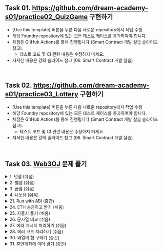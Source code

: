 ## Task 01. https://github.com/dream-academy-s01/practice02_QuizGame 구현하기
- [Use this template] 버튼을 누른 다음 새로운 repository에서 작업 수행
- 해당 Foundry repository에 있는 모든 테스트 케이스를 통과하여야 합니다.
- 채점은 GitHub Actions를 통해 진행됩니다 (Smart Contract 개발 실습 슬라이드 참고).
    - 테스트 코드 및 CI 관련 내용은 수정하지 마세요.
- 자세한 내용은 강의 슬라이드 참고 (06. Smart Contract 개발 실습)

<br>

## Task 02. https://github.com/dream-academy-s01/practice03_Lottery 구현하기
- [Use this template] 버튼을 누른 다음 새로운 repository에서 작업 수행
- 해당 Foundry repository에 있는 모든 테스트 케이스를 통과하여야 합니다.
- 채점은 GitHub Actions를 통해 진행됩니다 (Smart Contract 개발 실습 슬라이드 참고).
    - 테스트 코드 및 CI 관련 내용은 수정하지 마세요.
- 자세한 내용은 강의 슬라이드 참고 (06. Smart Contract 개발 실습)

<br>

## Task 03. [Web3OJ](https://app.web3oj.com/) 문제 풀기

<details>
<summary> 1. 덧셈 (쉬움) </summary>

![](https://file.notion.so/f/s/d18efd79-0616-486f-b023-ff316b910033/Untitled.png?id=1637e09a-fbce-4b18-aed0-e9df90b59ece&table=block&spaceId=e22d3740-ccb0-45be-94fb-71b2a782635c&expirationTimestamp=1693396800000&signature=pSpYFQKHbghHVbD91Su7Zx7BIt4y_yJ0-rzAcr4HL7s&downloadName=Untitled.png)

### 풀이과정

1. 코드 작성하기<br>

    ``` solidity
    // SPDX-License-Identifier: MIT
    pragma solidity ^0.8.0;

    interface IPlusCalculator {
        function plus(uint256, uint256) external pure returns (uint256);
    }

    contract PlusCalculatorProblem{
        IPlusCalculator public plusCalculator;

        function setPlusCalculator(address _plusCalculator) public {
            plusCalculator = IPlusCalculator(_plusCalculator);
        }
    }

    contract MyPlusCalculator is IPlusCalculator {
        PlusCalculatorProblem public plusCalculatorProblem;

        function plus(uint256 input1, uint256 input2) override public pure returns (uint256){
            return input1 + input2;
        }
    }
    ```
    - 덧셈 기능을 하는 plus 함수 구현 → 입력으로 받은 두 인자(input1, input2)의 합을 return 해주도록 코드를 작성함

2. 작성한 컨트랙트(MyPlusCalculator)를 Deploy 해줌<br>

    ![](https://file.notion.so/f/s/6358bf97-f7d6-4063-a654-408dba7ad79b/Untitled.png?id=d66615b8-b679-4b32-a2f2-44fc805db4ac&table=block&spaceId=e22d3740-ccb0-45be-94fb-71b2a782635c&expirationTimestamp=1693396800000&signature=CqFTXW8BJtRGlltWSk_osQR0oo-mC5jz0DLZMWVcdrQ&downloadName=Untitled.png)

3. 문제에 있는 instance 주소 넣고 at address로 컨트랙트 불러오기 (PlusCalculatorProblem 컨트랙트)<br>

    ![](https://file.notion.so/f/s/438621fc-c0f2-45c2-80a4-c64c0a868b12/Untitled.png?id=9fbfb130-e855-4cfe-8a79-96b0c34d8050&table=block&spaceId=e22d3740-ccb0-45be-94fb-71b2a782635c&expirationTimestamp=1693396800000&signature=S3wLPlDv-JkxM_kfqPtmPoZmjIA042vByiAPC7dor1g&downloadName=Untitled.png)
    
4. PlusCalculatorProblem 컨트랙트가 생성됐으면, setPlusCalculator에 MyPlusCalculator 컨트랙트의 주소 넣고 호출 <br>

5. plusCalculator 값 확인 → 제대로 설정되면 MyPlusCalculator 컨트랙트 주소 출력<br>

    ![](https://file.notion.so/f/s/37218345-6d96-4ece-b2a7-934e576de7ab/Untitled.png?id=e9f799ef-064e-430b-9d6b-6f686b6f52c5&table=block&spaceId=e22d3740-ccb0-45be-94fb-71b2a782635c&expirationTimestamp=1693396800000&signature=kGkY0tAkJzyL8P8xFCUyIZrxdMlKOynDKpffkPBIr9U&downloadName=Untitled.png)
    
6. 다시 MyPlusCalculator로 돌아와서 plus 함수에 인자값 넣고 호출하기<br>

    ![](https://file.notion.so/f/s/8e15c633-a8ac-4b27-b805-bddd4da57b79/Untitled.png?id=a81c4113-d951-4e3a-9469-ff928d59e7d8&table=block&spaceId=e22d3740-ccb0-45be-94fb-71b2a782635c&expirationTimestamp=1693396800000&signature=tWv6BcJMf_pT-RWWZ4dEuwFx-g99v6WFmo457bT1wxU&downloadName=Untitled.png)
    
7. Web3OJ 사이트에서 제출하기<br>

    ![](https://file.notion.so/f/s/b8d54831-8ec0-4391-972b-01a68330aa0a/Untitled.png?id=c404f926-e90d-4d67-9171-e085d9f4cf18&table=block&spaceId=e22d3740-ccb0-45be-94fb-71b2a782635c&expirationTimestamp=1693396800000&signature=roVaiJ6NpKj6-mfZjy0IqVyNcf1o44xWWrr_9NUdX4M&downloadName=Untitled.png)
    
LINK : https://app.web3oj.com/app/problem/1
</details>

<details>
<summary> 2. 뺄셈 (쉬움) </summary>

![](https://file.notion.so/f/s/1f2124d9-fc8c-4581-9f4c-d2365214ea81/Untitled.png?id=54e1866f-ae02-4745-8bbf-c5e87a143248&table=block&spaceId=e22d3740-ccb0-45be-94fb-71b2a782635c&expirationTimestamp=1693396800000&signature=FKTV5tD4RAxuczdmifVFDjVU6MXk87srxnSrliACexY&downloadName=Untitled.png)

### 풀이과정

1. 코드 작성하기 <br>

    ```solidity
    // SPDX-License-Identifier: MIT
    pragma solidity ^0.8.0;

    import "@openzeppelin/contracts/access/Ownable.sol";

    interface IMinusCalculator {
        function minus(uint256, uint256) external pure returns (uint256);
    }

    contract MinusCalculatorProblem{
        IMinusCalculator public minusCalculator;

        function setMinusCalculator(address _minusCalculator) public {
            minusCalculator = IMinusCalculator(_minusCalculator);
        }
    }

    contract MyMinusCalculator is IMinusCalculator {
        MinusCalculatorProblem public minuscalculatorproblem;

        function minus(uint256 input1, uint256 input2) override public pure returns (uint256){
            return input1 - input2;
        }
    }
    ```
    - 뺄셈 기능을 하는 minus 함수 구현 → 입력으로 받은 두 인자(input1, input2)의 차를 return 해주도록 코드를 작성함


2. MyMinusCalculator 컨트랙트 Deploy해주기 <br>

    ![](https://file.notion.so/f/s/ecc288f4-9ab6-4c19-862a-074536f55ce8/Untitled.png?id=8aaf4ad1-3f05-4509-a0c2-0cb028743935&table=block&spaceId=e22d3740-ccb0-45be-94fb-71b2a782635c&expirationTimestamp=1693396800000&signature=YUeNboRoKjitxjaJiO2Q_sQ8SEg5vMHrlU7-ykmhOR4&downloadName=Untitled.png)

3. 문제에 있는 instance 주소 넣고 at address (MinusCalculatorProblem 컨트랙트) <br>

    ![](https://file.notion.so/f/s/6790a191-5f4b-454e-b8e2-c14fce6ec7b7/Untitled.png?id=8767f86b-38e0-46ea-9275-90bf29a325a0&table=block&spaceId=e22d3740-ccb0-45be-94fb-71b2a782635c&expirationTimestamp=1693396800000&signature=osNx7Pp2UwMAlBT4Q8zwBlM0zvygAI_QwYRRK4PSam0&downloadName=Untitled.png)

4. MinusCalculatorProblem 컨트랙트가 생성됐으면, setMinusCalculator 함수에 MyMinusCalculator 컨트랙트 주소 넣고 호출 <br>

    ![](https://file.notion.so/f/s/0d54d279-67de-41c8-94b7-50a15e4957e0/Untitled.png?id=d3bf7175-e2fa-4691-b06a-7085f44dba00&table=block&spaceId=e22d3740-ccb0-45be-94fb-71b2a782635c&expirationTimestamp=1693396800000&signature=q7TxwIPxJghJqBeVGoY_BIUJ9-PDxGEjGHuQJOOeJZg&downloadName=Untitled.png)

5. minusCalculator 값 확인 → 제대로 Deploy되면 MyMinusCalculator 컨트랙트 주소 출력<br>

    ![](https://file.notion.so/f/s/2afb4ef0-dc86-4884-82d4-afb92b6df51e/Untitled.png?id=f6fb7256-5612-42f8-b159-1e6f3fe9c592&table=block&spaceId=e22d3740-ccb0-45be-94fb-71b2a782635c&expirationTimestamp=1693396800000&signature=M02-qZHbgI_nCd4DVUltJZ7HPYJXVxAWsvwczd8cN7I&downloadName=Untitled.png)

6. 다시 MyMinusCalculator로 돌아가서 minus 함수에 인자값 넣고 호출하기<br>

    ![](https://file.notion.so/f/s/9102aea9-d7b6-4a2a-954a-1770aece3e97/Untitled.png?id=ceabdce2-6545-4571-ac87-f12245e9253f&table=block&spaceId=e22d3740-ccb0-45be-94fb-71b2a782635c&expirationTimestamp=1693396800000&signature=3MYmFHsztx4aXOvyiSW8827YqaD3oCLGw6ktLVBKf_c&downloadName=Untitled.png)

7. Web3OJ 사이트에서 제출하기<br>

    ![](https://file.notion.so/f/s/cd06bc1e-5f0b-4a0e-82f2-b3a21cfb6e3e/Untitled.png?id=86c99bb8-00d7-4b25-b368-687de853777e&table=block&spaceId=e22d3740-ccb0-45be-94fb-71b2a782635c&expirationTimestamp=1693404000000&signature=RJTrNsih8X9bqPqgp18t8EhuDqtlQCy1lf7dbRZGJXI&downloadName=Untitled.png)
    
LINK : https://app.web3oj.com/app/problem/2
</details>

<details>
<summary> 3. 곱셈 (쉬움) </summary>

![](https://file.notion.so/f/s/004ce0ba-0d16-474c-8735-ecb4e8c6c182/Untitled.png?id=2462566d-9f9e-420f-a4e7-298533f20b03&table=block&spaceId=e22d3740-ccb0-45be-94fb-71b2a782635c&expirationTimestamp=1693404000000&signature=lRVCljQ5xO52FpRyDz4pgNBIHMqiUm3QVaxWjey6qa4&downloadName=Untitled.png)

### 풀이과정

1. 코드 작성하기<br>

    ```solidity
    // SPDX-License-Identifier: MIT
    pragma solidity ^0.8.0;

    import "@openzeppelin/contracts/access/Ownable.sol";

    interface IMultiplicationCalculator {
        function multiply(uint256, uint256) external pure returns (uint256);
    }

    contract MultiplicationCalculatorProblem{
        IMultiplicationCalculator public multiplicationCalculator;

        function setMultiplicationCalculator(address _multiplicationCalculator) public {
            multiplicationCalculator = IMultiplicationCalculator(_multiplicationCalculator);
        }
    }

    contract MyMultiplicationCalculator is IMultiplicationCalculator {
        MultiplicationCalculatorProblem public multiplicationcalculatorproblem;
        
        function multiply(uint256 input1, uint256 input2) override public pure returns (uint256){
            return input1 * input2;
        }
    }
    ```

    - 나눗셈 기능을 하는 multiply 함수 구현 → 입력으로 받은 두 인자(input1, input2)의 곱을 return 해주도록 코드를 작성함

2. MyMultiplicationCalculator 컨트랙트 Deploy 해주기<br>

    ![](https://file.notion.so/f/s/a7387253-77fa-4128-8732-8630cfaafdb4/Untitled.png?id=4eedb411-9870-4018-8b4e-c53efaac35bc&table=block&spaceId=e22d3740-ccb0-45be-94fb-71b2a782635c&expirationTimestamp=1693404000000&signature=7o6MguC1KBepTjqJfpkj-OVgDib7vlD3YXUB-w8eJmg&downloadName=Untitled.png)

3. 문제에 있는 instance 주소 넣고 at address (MultiplicationCalculatorProblem)<br>

    ![](https://file.notion.so/f/s/1862f04a-cea3-4711-83c4-5c1becd86fcf/Untitled.png?id=3413c89c-7610-460c-9377-a1716627e0e0&table=block&spaceId=e22d3740-ccb0-45be-94fb-71b2a782635c&expirationTimestamp=1693404000000&signature=4_5Umd5AmHPX-G_3FZmGDuEnocV5H06ljciTesaty-c&downloadName=Untitled.png)

4. MultiplicationCalculatorProblem 컨트랙트가 생성됐으면, setMultiplicationCalculator 함수에 MyMultiplicationCalculator 컨트랙트 주소 넣고 호출<br>

    ![](https://file.notion.so/f/s/11978e3b-5d5b-47be-9f4b-24933d6b75ce/Untitled.png?id=ad53796e-6c6b-47e3-92ff-2ab1aae81981&table=block&spaceId=e22d3740-ccb0-45be-94fb-71b2a782635c&expirationTimestamp=1693404000000&signature=qtMCgHlhTQUeZoJZsnhUjY_Xy8IarQRcc882y-srJE8&downloadName=Untitled.png)

5. multiplicationCalculator 값 확인 → 제대로 Deploy 됐으면 MyMultiplicationCalculator 컨트랙트 주소 출력<br>

    ![](https://file.notion.so/f/s/fbbc7a29-0fba-41f4-9814-7be16beaeb32/Untitled.png?id=980490fa-88b5-440d-acf8-35055a0d3412&table=block&spaceId=e22d3740-ccb0-45be-94fb-71b2a782635c&expirationTimestamp=1693404000000&signature=2AEd5fJLbub982E3qvseAuKoocR98N3vpV8wo1xjVNc&downloadName=Untitled.png)

6. 다시 MyMultiplicationCalculator로 돌아가서 multiply 함수에 인자값 넣고 호출하기<br>

    ![](https://file.notion.so/f/s/6f4626ec-c744-4637-8876-5a385c8209c2/Untitled.png?id=686cb3b6-86da-4e21-8148-24c3836ab819&table=block&spaceId=e22d3740-ccb0-45be-94fb-71b2a782635c&expirationTimestamp=1693404000000&signature=kmMnQX8Kk_pR_3NHxxjSXqz2biQX8gZsKmwZx-FqscE&downloadName=Untitled.png)

7. Web3OJ 사이트에서 제출하기<br>

    ![](https://file.notion.so/f/s/a48b63ab-f88d-40d5-82b4-d6eb3d270db8/Untitled.png?id=f4e0926a-dcea-418b-99b4-d1308fd71495&table=block&spaceId=e22d3740-ccb0-45be-94fb-71b2a782635c&expirationTimestamp=1693404000000&signature=1KudykhYwFWgGu_vHqYmrVqMxFW2dMoK1rYuDAZP1GM&downloadName=Untitled.png)
    
LINK : https://app.web3oj.com/app/problem/3
</details>

<details>
<summary> 4. 나눗셈 (쉬움) </summary>

![](https://file.notion.so/f/s/382ca49e-867d-4b99-88d9-a31e42ef7c26/Untitled.png?id=319a0ddb-0a54-45da-80dc-cffe432d2d04&table=block&spaceId=e22d3740-ccb0-45be-94fb-71b2a782635c&expirationTimestamp=1693404000000&signature=tNEWo1wNIabUFKP7vUKupePxiQIu4dbdkqvQzTUeVq8&downloadName=Untitled.png)

### 풀이과정

1. 코드 작성하기<br>

    ``` solidity
    // SPDX-License-Identifier: MIT
    pragma solidity ^0.8.0;

    import "@openzeppelin/contracts/access/Ownable.sol";

    interface IDivisionCalculator {
        function divide(uint256, uint256) external pure returns (uint256);
    }

    contract DivisionCalculatorProblem{
        IDivisionCalculator public divisionCalculator;

        function setDivisionCalculator(address _divisionCalculator) public {
            divisionCalculator = IDivisionCalculator(_divisionCalculator);
        }
    }

    contract MyDivisionCalculator is IDivisionCalculator {
        DivisionCalculatorProblem public divisioncalculatorproblem;

        function divide(uint256 input1, uint256 input2) override public pure returns (uint256){
            return input1 / input2 ;
        }
    }
    ```

2. MyDivisionCalculator 컨트랙트 Deploy 해주기<br>

    ![](https://file.notion.so/f/s/57f5c35c-71e4-445c-be39-cd099baf6d33/Untitled.png?id=4336497b-3e2f-46dc-af66-ce79c0f8123c&table=block&spaceId=e22d3740-ccb0-45be-94fb-71b2a782635c&expirationTimestamp=1693404000000&signature=A7DrBnIXZn4nm2dTqhoQpXmZSZ4q8ZhFAV6OpygqVys&downloadName=Untitled.png)

3. 문제에 있는 instance 주소 넣고 at address (DivisionCalculatorProblem 컨트랙트)<br>

    ![](https://file.notion.so/f/s/58db0100-086c-4104-b108-c1f9e9a7663c/Untitled.png?id=6ad69a85-7628-4b73-ac34-c57805547155&table=block&spaceId=e22d3740-ccb0-45be-94fb-71b2a782635c&expirationTimestamp=1693404000000&signature=pPhIvbu3PgLm5JWSBGloCaRj5O2V0E1MnlBpeCxRWaM&downloadName=Untitled.png)

4. DivisionCalculatorProblem 컨트랙트가 생성됐으면, setDivisionCalculator 함수에 MyDivisionCalculator 컨트랙트 주소 넣고 호출<br>

    ![](https://file.notion.so/f/s/f7f24337-1919-4824-b9e0-063648294227/Untitled.png?id=6fa95ce5-25fb-46dc-909b-03638a20f1fe&table=block&spaceId=e22d3740-ccb0-45be-94fb-71b2a782635c&expirationTimestamp=1693404000000&signature=dt-QucJ8NornF-T5kE3fiUVbjVGYyraPu0lOD0vTlvY&downloadName=Untitled.png)

5. divisionCalculator 값 확인 → 제대로 Deploy 되면 MyDivisionCalculator 주소 출력<br>

    ![](https://file.notion.so/f/s/22bfe36e-66e2-4a50-b6a9-345423855503/Untitled.png?id=331acfc1-a757-4c09-84e1-79c24e34b6ef&table=block&spaceId=e22d3740-ccb0-45be-94fb-71b2a782635c&expirationTimestamp=1693404000000&signature=mYi7H3T8StPd5Szlmii7g4s2ZoTPq9MtlvpwqTTnyqI&downloadName=Untitled.png)

6. 다시 MyDivisionCalculator 컨트랙트로 돌아가서 divide 함수에 인자값 넣고 호출하기<br>

    ![](https://file.notion.so/f/s/494ccdc0-7b76-459c-808e-5706bb808ce7/Untitled.png?id=0c2ae205-97a8-4d98-8bcc-26d9b40952ff&table=block&spaceId=e22d3740-ccb0-45be-94fb-71b2a782635c&expirationTimestamp=1693404000000&signature=EmlIc4UkWjIATSCJ4I3TAe5buooAyLk5mMpcW344w50&downloadName=Untitled.png)

7. Web3OJ 사이트에서 제출하기<br>

    ![](https://file.notion.so/f/s/16c16e26-e649-4075-a86e-d753158ba32e/Untitled.png?id=7b8ace81-75b7-4634-8760-29f95679508f&table=block&spaceId=e22d3740-ccb0-45be-94fb-71b2a782635c&expirationTimestamp=1693404000000&signature=1jNuxIpK6WD3ff10roAokboXmGa3K4Epps15ZOTkE7Q&downloadName=Untitled.png)
    
LINK : https://app.web3oj.com/app/problem/4
</details>

<details>
<summary> 21. Run with ABI (중간) </summary>

![](https://file.notion.so/f/s/2a29218a-f86d-4481-a8b0-7a68ce573aed/Untitled.png?id=1c40480c-a394-4dee-b302-29046b5649c0&table=block&spaceId=e22d3740-ccb0-45be-94fb-71b2a782635c&expirationTimestamp=1693404000000&signature=Ko56fSoNDJNhTB-tlm5i5756Vct84VhyjEsJSvidwnI&downloadName=Untitled.png)

###  풀이과정

1. Hint에 나와있는대로, Etherscan에서 문제 컨트랙트 인스턴스 주소 확인해봄<br>

        ```solidity
        # Palkeoramix decompiler. 

        def storage:
        unknowna146bf7aAddress is addr at storage 0

        def getAddress() payable: 
        return unknowna146bf7aAddress

        def unknowna146bf7a() payable: 
        return unknowna146bf7aAddress

        #
        #  Regular functions
        #

        def _fallback() payable: # default function
        revert

        def unknownda17c605(uint256 _param1) payable: 
        require calldata.size - 4 >=ΓÇ▓ 32
        require _param1 == addr(_param1)
        unknowna146bf7aAddress = addr(_param1)
        return unknowna146bf7aAddress
        ```
    - constructor() → unknowna146bf7aAddress 설정
    - getAddress() → unknowna146bf7aAddress값 return
    - unknowna146bf7a() → unknowna146bf7aAddress값 return
    - fallback()
    - unknownda17c605()
        - param1 == addr(param1) == unknowna146bf7aAddress
    - addr() → 아직 알 수 없음
    - 문제에서 주소를 등록하는 함수가 ‘funcName(address)’ 형식이었음
    → 위의 디컴파일 된 결과를 보면 unknownda17c605 함수 주소를 등록하는 함수임을 생각해볼 수 있음
    - 함수를 호출해주기 위해 해당 함수의 이름을 알아야 하는데 정보가 없음 
    → function signature를 구해줘야 할 것 같음 ..
    - 혹시 .. unknown 뒤에 있는 da17c605가 시그니처 아닐까?
    - call로 호출해주면 될 것 같은데 signature를 이용해서 인자값과 함께 호출하는 방법 → abi.encode

        ``` solidity
        // SPDX-License-Identifier: MIT
        pragma solidity ^0.8.17;

        interface IERC20 {
            function transfer(address, uint) external;
        }

        contract Token {
            function transfer(address, uint) external {}
        }

        contract AbiEncode {
            function test(address _contract, bytes calldata data) external {
                (bool ok, ) = _contract.call(data);
                require(ok, "call failed");
            }

            function encodeWithSignature(
                address to,
                uint amount
            ) external pure returns (bytes memory) {
                // Typo is not checked - "transfer(address, uint)"
                return abi.encodeWithSignature("transfer(address,uint256)", to, amount);
            }

            function encodeWithSelector(
                address to,
                uint amount
            ) external pure returns (bytes memory) {
                // Type is not checked - (IERC20.transfer.selector, true, amount)
                return abi.encodeWithSelector(IERC20.transfer.selector, to, amount);
            }

            function encodeCall(address to, uint amount) external pure returns (bytes memory) {
                // Typo and type errors will not compile
                return abi.encodeCall(IERC20.transfer, (to, amount));
            }
        }
        ```

        - 현재 함수 시그니처랑 인자값을 알고 있음 → encodeWithSelector 함수 사용

2. Attack 소스코드 작성하기<br>

    ```solidity
    // SPDX-License-Identifier: MIT
    pragma solidity ^0.8.4;

    contract Attack {

        address addr = 0x749bE04AB5c46Cf7ae6a7598Cc7Fa440d746d244; //인스턴스 주소
        address argv = 0x4F26BB12173916e4459921d504a02B222eaBC4C6; //내 메타마스크 지갑 주소

        function CallFunc() public returns (bytes memory) {
            bytes4 signature = 0xda17c605;
            addr.call(abi.encodeWithSelector(signature, argv));
        }
    }
    ```
- signature를 이용하여 함수를 호출하는 CallFunc()
- return 값을 설정해주지 않았을 때 계속해서 통과를 하지 못함
    - 이처럼 직접 상태변수를 변경하지 않고, 읽기만 하거나 또는 데이터를 카피하여 사용하되, 실제 상태변수에는 변화를 주고 싶지 않다면 memory 키워드를 쓰면된다.

3. Web3OJ 사이트에서 제출하기<br>

    ![](https://file.notion.so/f/s/09a18e0e-d94a-4054-b565-b5472c278b78/Untitled.png?id=4028f3b3-ca0a-4c0e-82a8-763015c27098&table=block&spaceId=e22d3740-ccb0-45be-94fb-71b2a782635c&expirationTimestamp=1693404000000&signature=Bhuo_pJUhBi06yD6XeUhS95WVsX2lDASZ-km_6Tb1k8&downloadName=Untitled.png)
    
LINK : https://app.web3oj.com/app/problem/21
</details>

<details>
<summary> 24. ETH 송금하고 받기 (쉬움) </summary>

![](https://file.notion.so/f/s/25f6e67d-27be-4860-84e9-7f2662445a65/Untitled.png?id=75651617-329c-4297-aaf3-e2b1a63644f9&table=block&spaceId=e22d3740-ccb0-45be-94fb-71b2a782635c&expirationTimestamp=1693404000000&signature=w41B-FfT-65bngnNggLTDTfM3tGujmc8eBPPaHJDWYo&downloadName=Untitled.png)

###  문제 컨트랙트

```solidity

// SPDX-License-Identifier: MIT
pragma solidity ^0.8.0;

contract ReceiveEtherFunctionProblem {
    address payable public contractAddress; // 이더를 돌려받을 컨트랙트 주소

	// 이더를 돌려받을 컨트랙트 주소 설정하기
    function setReceiveEtherAddress(address payable _contractAddress) public {
        require(_contractAddress.code.length > 0, "_contractAddress is not Contract");
        contractAddress = _contractAddress;
    }
}

contract Attack {
    address payable owner;

    constructor() payable {
        owner = payable(msg.sender);
    }

    function SendETH(address payable _to, uint money) public payable {
        (bool result, ) = _to.call{value : money}("");
        require(result, "Fail");
    }

    receive() external payable {}
}
```

- 이더를 받아야 함 → receive나 fallback 함수
- 이더를 보내주는 함수가 구현되어 있지 않음 → SendETH 함수 정의
    - 돈 보낼 주소랑 금액을 입력으로 받아야 함
    - call함수 이용해서 이더 전송
- Owner 설정
    - 이더스캔에서 해당 컨트랙트를 확인해봤더니 어떤 변수(stor1)랑 caller가 일치하는지 확인해주고 있었음
    - constructor에 owner를 payable(msg.sender)로 설정
    - msg.sender 말고는 돈 못 보내도록 설정
- 문제 마지막에 보면, 제출하기를 누르면 set에 설정한 주소로 이더를 보내준다고 명시되어 있음 → _to인자는 attack 컨트랙트의 주소가 되어야 됨
- attack을 deploy해서 컨트랙트 주소를 구해주고, 이 값을 set해주면 됨

    
LINK : https://app.web3oj.com/app/problem/24
</details>

<details>
<summary> 25. 자물쇠 풀기 (쉬움) </summary>

![](https://file.notion.so/f/s/2125eecc-052b-41fb-81aa-e817ad8d7c9a/Untitled.png?id=2c1664e2-9f4c-46e7-9e5b-94bc37785bf5&table=block&spaceId=e22d3740-ccb0-45be-94fb-71b2a782635c&expirationTimestamp=1693404000000&signature=Q-7_x3_P3jW4r9dL1IEq9-q2J7e3T2WXOc0vdOjZhDg&downloadName=Untitled.png)

### 풀이과정

1. 코드 작성하기<br>

    ``` solidity
    // SPDX-License-Identifier: GPL-3.0

    pragma solidity ^0.8.0;

    contract LockProblem {
        bool public lock = true;
        address private player;

        constructor(address _player) {
            player = _player;
        }

        function unlock() public {
            require(tx.origin == player, "Only the player(tx.origin) can unlock the lock");
            require(msg.sender != player, "The player(msg.sender) cannot unlock the lock");
            lock = false;
        }
    }

    contract LockAttack {
        LockProblem public lockProblem;

        constructor(address _addr) {
            lockProblem = LockProblem(_addr);
        }

        function attack() public{
            lockProblem.unlock();
        }
    }
    ```
    - unlock 함수에 있는 require문 → tx.origin은 player이어야 하는데, msg.sender는 player면 안됨
    - 맨 처음에 player가 unlock 함수 호출하는 사이에 다른 컨트랙트 넣어서 다른 컨트랙트가 unlock을 호출하게 만들어주면?<br>
    → tx.origin은 player가 되는데, msg.sender는 다른 컨트랙트의 주소가 됨!

2. EOA가 LockAttack 컨트랙트를 호출하고, LockAttack 컨트랙트가 문제 컨트랙트를 호출해주도록 만들어줘야 함<br>

3. LockAttack 컨트랙트의 인자로 문제 컨트랙트의 인스턴스 주소를 넣어줌<br>

    ![](https://file.notion.so/f/s/92873fc2-f80a-4fe3-ae32-50458ebb3764/Untitled.png?id=c58ee4b2-9b79-4305-8bad-e5e5eaacde6c&table=block&spaceId=e22d3740-ccb0-45be-94fb-71b2a782635c&expirationTimestamp=1693404000000&signature=g8p6drdGlekVvPgIGuPd5lXO9nVsPJOSiqkge7b0QqU&downloadName=Untitled.png)
    
4. LockAttack 컨트랙트에서 lockProblem 값을 확인해서 주소가 제대로 들어갔는지 확인 <br>
    ![](https://file.notion.so/f/s/f2b0b85d-20e0-4301-af03-8b65e0079696/Untitled.png?id=810ca910-e6f7-4625-93ff-aaa75c2399cc&table=block&spaceId=e22d3740-ccb0-45be-94fb-71b2a782635c&expirationTimestamp=1693404000000&signature=7OPEIrjFjWCNq6sqsmG6v8xOWO6B8d6WzRoAk3fJ7Ks&downloadName=Untitled.png)

5. LockAttack 컨트랙트의 attack 함수 호출 → LockProblem의 unlock 함수 호출<br>

    
6. Web3OJ 사이트에서 제출하기<br>

    ![](https://file.notion.so/f/s/ff9a7c02-01fc-4bb9-88d2-0dfad7769334/Untitled.png?id=9b030173-0ab8-4d69-b769-459bd50c9142&table=block&spaceId=e22d3740-ccb0-45be-94fb-71b2a782635c&expirationTimestamp=1693404000000&signature=CpK1B9692TuQuiwh9gnds_heyLGKCNdNU2lj_JyTVHY&downloadName=Untitled.png)
    
LINK : https://app.web3oj.com/app/problem/25
</details>

<details>
<summary> 26. 문자열 비교 (쉬움) </summary>

![](https://file.notion.so/f/s/c2f865f5-cc48-4803-87a1-6200fc9334f4/Untitled.png?id=c202eed5-faf9-4684-8c03-17645e396e78&table=block&spaceId=e22d3740-ccb0-45be-94fb-71b2a782635c&expirationTimestamp=1693404000000&signature=Vl4SPqgrnnDOfXPeLkmjR2Q5t5ceEvEjJEA-21fgiUU&downloadName=Untitled.png)

### 풀이과정

1. 코드 작성하기<br>

    ``` solidity
    // SPDX-License-Identifier: MIT
    pragma solidity ^0.8.0;

    interface IStringCompare {
        function compare(string memory _a, string memory _b) external pure returns (bool);
    }

    contract StringCompareProblem {
        IStringCompare public stringCompareContract;

        function setStringCompareContract(address _stringCompareContract) public {
            stringCompareContract = IStringCompare(_stringCompareContract);
        }
    }

    contract MyStringCompareProblem is IStringCompare { 
        function compare(string memory input1, string memory input2) override external pure returns (bool){
            return (keccak256(abi.encodePacked(input1)) == keccak256(abi.encodePacked(input2)));
        }
    }
    ```
    - 솔리디티에서 문자열 비교할 때는 문자열 자체를 비교하는게 아니라 이걸 keccak256으로 인코딩해서 인코딩한 값이  일치하는지 확인
    - MyStringCompareProblem 컨트랙트에 문자열을 비교해주는 함수 compare 구현   

2. MyStringCompareProblem 컨트랙트 Deploy 해주기<br>
    ![](https://file.notion.so/f/s/4b164ea2-28c7-4179-8f01-2aa9c2eb9e5b/Untitled.png?id=6a713e2e-22e6-4b50-b1fd-333412786c1f&table=block&spaceId=e22d3740-ccb0-45be-94fb-71b2a782635c&expirationTimestamp=1693404000000&signature=vjoIkvDS1rX9-6TLQLhXUMQtTv0XHwuQF_ng5ZaWG5s&downloadName=Untitled.png)

3. 문제에 있는 instance 주소 넣고 at address (StringCompareProblem 컨트랙트) <br>

    ![](https://file.notion.so/f/s/eeabb4ef-29a1-4a4d-bfa3-dfadf6b6fe7b/Untitled.png?id=94362abe-73dd-40aa-a446-10ae679e83a9&table=block&spaceId=e22d3740-ccb0-45be-94fb-71b2a782635c&expirationTimestamp=1693404000000&signature=Zf8eXqk2BCFiTJnRlutfj2VAp1mDIJXqv5R4VlSHl5s&downloadName=Untitled.png)
    
4. StringCompareProblem 컨트랙트가 생성됐으면, setStringCompareContract 함수에 MyStringCompareProblem 컨트랙트 주소 넣고 호출 <br>
    ![](https://file.notion.so/f/s/4e2d98cb-af0d-4349-b665-c2c5917d7798/Untitled.png?id=914c9634-d074-4bc4-b729-020a11450480&table=block&spaceId=e22d3740-ccb0-45be-94fb-71b2a782635c&expirationTimestamp=1693404000000&signature=zSNx7W4ZJNC_QCnB7FM_-b4O_0MMLn_sQZ5l-1mUals&downloadName=Untitled.png)

5. stringCompareContract 값 확인 → 제대로 등록 되면 MyStringCompareProblem 컨트랙트 주소 출력 <br>
    ![](https://file.notion.so/f/s/2a1fef9e-3078-4f65-81bd-583b033d998c/Untitled.png?id=010d6198-3539-4bff-a211-a97635fe051a&table=block&spaceId=e22d3740-ccb0-45be-94fb-71b2a782635c&expirationTimestamp=1693404000000&signature=S-14fzNmy__5CbaAG2CVKGWO_pWiMXWXks0jtVcwOtY&downloadName=Untitled.png)

6. 다시 MyStringCompareProblem로 돌아가서 인자값 넣고 호출하기<br>
    ![](https://file.notion.so/f/s/5b52ae1a-5375-4258-8048-b6616f17007d/Untitled.png?id=f6c1470e-4356-45a0-a224-90767adef496&table=block&spaceId=e22d3740-ccb0-45be-94fb-71b2a782635c&expirationTimestamp=1693404000000&signature=jkIML42yLCF5mwC3BTYvO_0fH_F1vSsM1UYcVb-Y0ps&downloadName=Untitled.png)

    
7. Web3OJ 사이트에서 제출하기<br>

    ![](https://file.notion.so/f/s/868d449d-ab86-456c-8d1d-88a315e34076/Untitled.png?id=76c00ca7-e4f1-4bed-bd94-0ae5b3b9cefb&table=block&spaceId=e22d3740-ccb0-45be-94fb-71b2a782635c&expirationTimestamp=1693404000000&signature=kEWVVYNCPQpCF6CCsXPJCWZgo-plmFVyL0XkgI9lZDA&downloadName=Untitled.png)
    
LINK : https://app.web3oj.com/app/problem/26
</details>

<details>
<summary> 27. 에러 메시지 처리하기 (쉬움) </summary>

![](https://file.notion.so/f/s/92ce5f69-0794-4320-8331-f2aa807aea6e/Untitled.png?id=e944f3a8-d9a7-44a6-8b07-0e4198397662&table=block&spaceId=e22d3740-ccb0-45be-94fb-71b2a782635c&expirationTimestamp=1693404000000&signature=XhNFmVrwAI7UV6mLoWLMDITX7k-Wte0q6Nj2rQK_1ZM&downloadName=Untitled.png)

### 문제 컨트랙트

``` solidity
// SPDX-License-Identifier: UNLICENSED
pragma solidity ^0.8.13;


contract ErrorHandleProblem {
    string public errorMessage;

    function throwError() public {
        // 여기에 에러를 내는 함수가 작성되어 있습니다.
    }

    function setErrorMessage(string memory _errorMessage) public {
        errorMessage = _errorMessage;
    }
}
contract Attack {
    ErrorHandleProblem errorhandleproblem;

    constructor() {
        address problemAddr = 0xA346C50DB9786B89d1FDE3f52f18d0f7a2a44DB1; //인스턴스 주소
        errorhandleproblem = ErrorHandleProblem(problemAddr);
    }

    function ThrowError() public {
        try errorhandleproblem.throwError() {
            
        } catch Error(string memory error){
        errorhandleproblem.setErrorMessage(error);
        }
    }
}
```

<br>

### 풀이과정

- 문제 코드를 보면, throwError에서 에러를 발생시켜주고 있음
- 여기서 발생한 에러 메시지를 받아서 setErrorMessage의 인자로 넣어줘야 됨
- try catch문
    - try catch문 외부에서 발생한 에러를 catch에서 핸들할 수 있음
    - try문에서 throwError를 실행시켜서 에러 발생시킴
    - catch Error (string error) → revert 나 require를 통해 생성된 에러 핸들
    - 여기서 error 받아서 setErrorMessage의 인자로 넣어주기

<br>

### Web3OJ 사이트에서 제출하기

![](https://file.notion.so/f/s/01254725-e30e-4eee-b54f-ef7061475cc9/Untitled.png?id=8112e471-5a44-4b90-8a0f-307d3802e4b3&table=block&spaceId=e22d3740-ccb0-45be-94fb-71b2a782635c&expirationTimestamp=1693404000000&signature=h5EKO9-w9azPdejKlt96b64oTmbwB64SbFnPQovNSJc&downloadName=Untitled.png)


LINK : https://app.web3oj.com/app/problem/27
</details>

<details>
<summary> 28. 에러 코드 처리하기 (쉬움) </summary>

![](https://file.notion.so/f/s/24d164f9-4bca-46c8-8940-d1e9d64a8294/Untitled.png?id=2be68699-083f-42af-80a5-bd7ede8b2567&table=block&spaceId=e22d3740-ccb0-45be-94fb-71b2a782635c&expirationTimestamp=1693404000000&signature=Tveh1u1WxQ4cBFGFYkKoZaUR04huDF3177LghT7oWSU&downloadName=Untitled.png)

### 문제 컨트랙트

``` solidity
// SPDX-License-Identifier: MIT
pragma solidity ^0.8.0;

contract ErrorHandleProblem2 {
    uint public errorCode;

    function throwError() public {
        // 여기에 에러를 내는 함수가 작성되어 있습니다.
    }

    function setErrorCode(uint _errorCode) public {
        errorCode = _errorCode;
    }
}

contract Attack {
    ErrorHandleProblem2 public errorhandleproblem;

    constructor() {
        address problemAddr = 0x9F14203Ea8d97420A0897222dFb96E0C5525b0e9; //인스턴스 주소
        errorhandleproblem = ErrorHandleProblem2(problemAddr);
    }

    function ThrowError() public {
        try errorhandleproblem.throwError() {
            
        } catch Panic (uint error){
        errorhandleproblem.setErrorCode(error);
        }
    }
}
```

<br>

### 풀이과정

- 문제 코드를 보면, throwError에서 에러를 발생시켜주고 있음
- 여기서 발생한 에러 메시지를 받아서 setErrorCode의 인자로 넣어줘야 됨
- try catch문
    - try catch문 외부에서 발생한 에러를 catch에서 핸들할 수 있음
    - try문에서 throwError를 실행시켜서 에러 발생시킴
    - catch Panic (uint error) →  assert를 통해 생성된 에러 핸들
    - 여기서 error 받아서 setErrorCode의 인자로 넣어주기

<br>

### Web3OJ 사이트에서 제출하기

![](https://file.notion.so/f/s/54599a96-75a2-4233-9ae8-7e242b6a8831/Untitled.png?id=347308be-2bb0-4631-9723-dc4f8fdbcf66&table=block&spaceId=e22d3740-ccb0-45be-94fb-71b2a782635c&expirationTimestamp=1693404000000&signature=tHuvLE5tF_R1VrdHMLNl4VAP6cevY2HgUDkZSGkWfMM&downloadName=Untitled.png)

    
LINK : https://app.web3oj.com/app/problem/28
</details>

<details>
<summary> 30. 배열의 합 구하기 (중간) </summary>

![](https://file.notion.so/f/s/68e0cb98-e896-458a-b62a-8d2cbbb0a87a/Untitled.png?id=0b1eadaa-7a64-4467-a420-acc0ee777e2a&table=block&spaceId=e22d3740-ccb0-45be-94fb-71b2a782635c&expirationTimestamp=1693404000000&signature=fKfPqT-leoB4KlVdx5LKxxjpjCAmIktXEoTCErf03DU&downloadName=Untitled.png)

### 문제 컨트랙트

``` solidity
//SPDX-License-Identifier: MIT
pragma solidity ^0.8.0;

interface ISumOfArray {
    function sum(uint[] memory _a) external pure returns (uint);
}

contract SumOfArrayCompetitionProblem {
    ISumOfArray public sumOfArrayContract;

    function setSumOfArrayContract(address _sumOfArrayContract) public {
        sumOfArrayContract = ISumOfArray(_sumOfArrayContract);
    }
}

contract SumArray is ISumOfArray {
    function sum(uint[] memory _a) override external pure returns (uint total) {
        total = 0;
        for (uint i = 0; i < _a.length; i++){
            total += _a[i];
        }
				return total;
    }
}
```

- ISumOfArray를 상속받는 SumArray 컨트랙트 작성
- sum 함수 구현
- for문으로 배열에 있는 값들 더해주면 된다고 생각했음

<br>

### 풀이과정

```solidity
//SPDX-License-Identifier: MIT
pragma solidity ^0.8.0;

interface ISumOfArray {
    function sum(uint[] memory _a) external pure returns (uint);
}

contract SumOfArrayCompetitionProblem {
    ISumOfArray public sumOfArrayContract;

    function setSumOfArrayContract(address _sumOfArrayContract) public {
        sumOfArrayContract = ISumOfArray(_sumOfArrayContract);
    }
}

contract SumArray is ISumOfArray {
    function sum(uint[] calldata _a) override external pure returns (uint total) {
        unchecked{
            for (uint i = 0; i < _a.length; ++i){
                total += _a[i];
            }
		    return total;
        }
    }  
}
```

- 이더스캔에서 해당 컨트랙트를 확인해봤더니 require 문에 calldata의 size 값으로 뭔가 하는 것 같음
- sum의 인자값을 memory가 아닌 calldata로 수정

    → memory를 사용하면 calldata에 비해 가스비가 더 발생한다고 함
    
- 생각해보니까 문제에서 최소한의 가스를 사용하라고 했었음
- SumArray에서 가스비 줄이는 방법
    1. memory → calldata
    2. i++ → ++i
    3. total = 0; 지우기 → 솔리디티에서는 어차피 초기값이 0이라서 굳이 0으로 설정 안해줘도 됨
    4. unchecked 추가


<br>

### Web3OJ 사이트에서 제출하기

![](https://file.notion.so/f/s/a38b7e1c-8b0e-41ec-a5b2-3ea73b7e0dff/Untitled.png?id=3c99fb08-7768-4b87-b0e9-a1ea6ceb3e12&table=block&spaceId=e22d3740-ccb0-45be-94fb-71b2a782635c&expirationTimestamp=1693404000000&signature=g_3pPrphuT2gJPqjK2sjq6iTV1VwMJ1HlQCOl0nPvEs&downloadName=Untitled.png)

    
LINK : https://app.web3oj.com/app/problem/30

Reference : [Solidity Gas Optimizations Tricks](https://betterprogramming.pub/solidity-gas-optimizations-and-tricks-2bcee0f9f1f2)
</details>

<details>
<summary> 31. 휴먼계좌에 이더 넣기 (중간) </summary>

![](https://file.notion.so/f/s/6df2004d-ad7f-4cab-8ec1-a1c84219b8ec/Untitled.png?id=5c1b215c-16ec-494c-8724-e2f007251cdd&table=block&spaceId=e22d3740-ccb0-45be-94fb-71b2a782635c&expirationTimestamp=1693404000000&signature=R-m0tfLOxhkP2NNvLvJi_mmgSsG0k2EPJPsYf4kkgYo&downloadName=Untitled.png)

### 문제 컨트랙트

``` solidity
// SPDX-License-Identifier: MIT
pragma solidity ^0.8.4;

contract DormantAccount {
    
}

contract AccountAttack {
    address target = 0x5fbB836d19C5B03Cf698155E6a5d65770d305Fce; //인스턴스 주소

    constructor() payable{}

    function attack() public {  
        selfdestruct(payable(target));
    }

    receive() external payable{}

}
```

<br>

### 풀이과정

- selfdestruct
    - 현재 컨트랙트를 파기하고, 주소에 저장된 남은 ETH는 지정된 주소로 옮겨짐
    - 스토리지와 코드는 지워짐
    - 제거된 컨트랙트에 이더 보내면 이더는 그냥 사라짐 ,,
- AccountAttack 컨트랙트 deploy할 때 1 wei를 함께 보내주고 attack 함수를 실행시키면, AccountAttack에 저장되어있는 1wei가 DormantAccount로 옮겨질 것!

    ![](https://file.notion.so/f/s/c56a46ad-e29d-4542-8ac4-0ced622c5e1c/Untitled.png?id=8492bf83-8649-4e1d-b60b-2c42d25b35bb&table=block&spaceId=e22d3740-ccb0-45be-94fb-71b2a782635c&expirationTimestamp=1693404000000&signature=uOUQ7Vez2TnG7GNoCTn8z0fwSbEpeunil4BNH50c6A4&downloadName=Untitled.png)
<br>

### Web3OJ 사이트에서 제출하기

![](https://file.notion.so/f/s/d61b67a7-cada-4bf5-8480-8d25ec033a23/Untitled.png?id=81213f18-d364-40ea-b734-2bc1c4faa878&table=block&spaceId=e22d3740-ccb0-45be-94fb-71b2a782635c&expirationTimestamp=1693404000000&signature=8QM5i_68VhN-B9gBEiHEcoxrF-bRNGlShSuWhQQvsFo&downloadName=Untitled.png)

    
LINK : https://app.web3oj.com/app/problem/31

</details>
